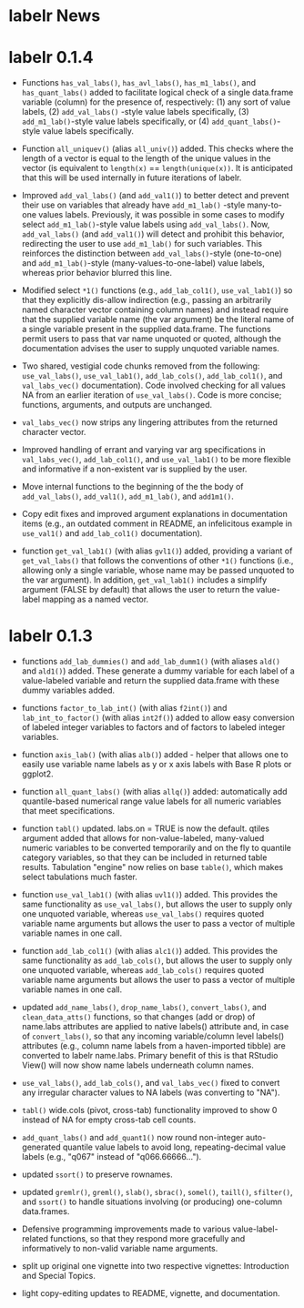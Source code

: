 # labelr News

# labelr 0.1.4
* Functions `has_val_labs()`, `has_avl_labs()`, `has_m1_labs()`, and `has_quant_labs()` added to facilitate logical check of a single data.frame variable (column) for the presence of, respectively: (1) any sort of value labels, (2) `add_val_labs()` -style value labels specifically, (3) `add_m1_lab()`-style value labels specifically, or (4) `add_quant_labs()`-style value labels specifically.

* Function `all_uniquev()` (alias `all_univ()`) added. This checks where the length of a vector is equal to the length of the unique values in the vector (is equivalent to `length(x)` == `length(unique(x))`. It is anticipated that this will be used internally in future iterations of labelr.

* Improved `add_val_labs()` (and `add_val1()`) to better detect and prevent their use on variables that already have `add_m1_lab()` -style many-to-one values labels. Previously, it was possible in some cases to modify select `add_m1_lab()`-style value labels using `add_val_labs()`. Now, `add_val_labs()` (and `add_val1()`) will detect and prohibit this behavior, redirecting the user to use `add_m1_lab()` for such variables. This reinforces the distinction between `add_val_labs()`-style (one-to-one) and `add_m1_lab()`-style (many-values-to-one-label) value labels, whereas prior behavior blurred this line.

* Modified select `*1()` functions (e.g., `add_lab_col1()`, `use_val_lab1()`) so that they explicitly dis-allow indirection (e.g., passing an arbitrarily named character vector containing column names) and instead require that the supplied variable name (the var argument) be the literal name of a single variable present in the supplied data.frame. The functions permit users to pass that var name unquoted or quoted, although the documentation advises the user to supply unquoted variable names.

* Two shared, vestigial code chunks removed from the following: `use_val_labs()`, `use_val_lab1()`, `add_lab_cols()`, `add_lab_col1()`, and `val_labs_vec()`  documentation). Code involved checking for all values NA from an earlier iteration of `use_val_labs()`. Code is more concise; functions, arguments, and outputs are unchanged.

* `val_labs_vec()` now strips any lingering attributes from the returned character vector. 

* Improved handling of errant and varying var arg specifications in `val_labs_vec()`, `add_lab_col1()`, and `use_val_lab1()` to be more flexible and informative if a non-existent var is supplied by the user.

* Move internal functions to the beginning of the the body of `add_val_labs()`, `add_val1()`, `add_m1_lab()`, and `add1m1()`. 

* Copy edit fixes and improved argument explanations in documentation items (e.g., an outdated comment in README, an infelicitous example in `use_val1()` and `add_lab_col1()` documentation).

* function `get_val_lab1()` (with alias `gvl1()`) added, providing a variant of `get_val_labs()` that follows the conventions of other `*1()` functions (i.e., allowing only a single variable, whose name may be passed unquoted to the var argument). In addition, `get_val_lab1()` includes a simplify argument (FALSE by default) that allows the user to return the value-label mapping as a named vector.

# labelr 0.1.3
* functions `add_lab_dummies()` and `add_lab_dumm1()` (with aliases `ald()` and `ald1()`) added. These generate a dummy variable for each label of a value-labeled variable and return the supplied data.frame with these dummy variables added.

* functions `factor_to_lab_int()` (with alias `f2int()`) and `lab_int_to_factor()` (with alias `int2f()`) added to allow easy conversion of labeled integer variables to factors and of factors to labeled integer variables.

* function `axis_lab()` (with alias `alb()`) added - helper that allows one to easily use variable name labels as y or x axis labels with Base R plots or ggplot2.

* function `all_quant_labs()` (with alias `allq()`) added: automatically add quantile-based numerical range value labels for all numeric variables that meet specifications.

* function `tabl()` updated. labs.on = TRUE is now the default. qtiles argument added that allows for non-value-labeled, many-valued numeric variables to be converted temporarily and on the fly to quantile category variables, so that they can be included in returned table results. Tabulation "engine" now relies on base `table()`, which makes select tabulations much faster.

* function `use_val_lab1()` (with alias `uvl1()`) added. This provides the same functionality as `use_val_labs()`, but allows the user to supply only one unquoted variable, whereas `use_val_labs()` requires quoted variable name arguments but allows the user to pass a vector of multiple variable names in one call. 

* function `add_lab_col1()` (with alias `alc1()`) added. This provides the same functionality as `add_lab_cols()`, but allows the user to supply only one unquoted variable, whereas `add_lab_cols()` requires quoted variable name arguments but allows the user to pass a vector of multiple variable names in one call. 

* updated `add_name_labs()`, `drop_name_labs()`, `convert_labs()`, and `clean_data_atts()` functions, so that changes (add or drop) of name.labs attributes are applied to native labels() attribute and, in case of `convert_labs()`, so that any incoming variable/column level labels() attributes (e.g., column name labels from a haven-imported tibble) are converted to labelr name.labs. Primary benefit of this is that RStudio View() will now show name labels underneath column names.

* `use_val_labs()`, `add_lab_cols()`, and `val_labs_vec()` fixed to convert any irregular character values to NA labels (was converting to "NA").

* `tabl()` wide.cols (pivot, cross-tab) functionality improved to show 0 instead of NA for empty cross-tab cell counts.

* `add_quant_labs()` and `add_quant1()` now round non-integer auto-generated quantile value labels to avoid long, repeating-decimal value labels (e.g., "q067" instead of "q066.66666...").

* updated `ssort()` to preserve rownames.

* updated `gremlr()`, `greml()`, `slab()`, `sbrac()`, `somel()`, `taill()`, `sfilter()`, and `ssort()` to handle situations involving (or producing) one-column data.frames.

* Defensive programming improvements made to various value-label-related functions, so that they respond more gracefully and informatively to non-valid variable name arguments. 

* split up original one vignette into two respective vignettes: Introduction and Special Topics.

* light copy-editing updates to README, vignette, and documentation. 
